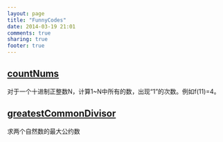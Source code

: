 ```yaml
---
layout: page
title: "FunnyCodes"
date: 2014-03-19 21:01
comments: true
sharing: true
footer: true
---
```

<article>
  <div class="well">

<h2><a href="https://github.com/JackyCode/FunnyCodes/tree/master/countNums">countNums</a></h2>

<footer>
  对于一个十进制正整数N，计算1~N中所有的数，出现“1”的次数。例如f(11)=4。
</footer>

</div>

</article>

<article>
  <div class="well">

<h2><a href="https://github.com/JackyCode/FunnyCodes/tree/master/greatestCommonDivisor">greatestCommonDivisor</a></h2>

<footer>
  求两个自然数的最大公约数
</footer>

</div>

</article>